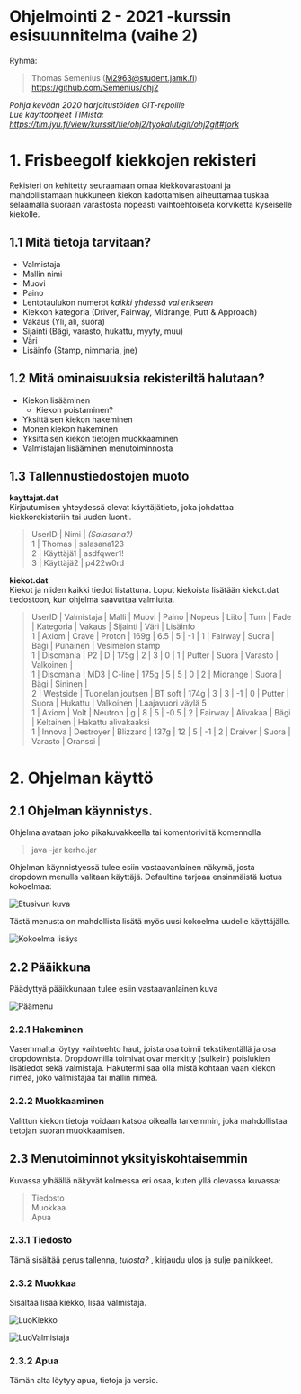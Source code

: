 # Ohjelmointi 2 - 2021 -kurssin esisuunnitelma (vaihe 2)

Ryhmä:
> Thomas Semenius (M2963@student.jamk.fi)  
> https://github.com/Semenius/ohj2

*Pohja kevään 2020 harjoitustöiden GIT-repoille*  
*Lue käyttöohjeet TIMistä: <https://tim.jyu.fi/view/kurssit/tie/ohj2/tyokalut/git/ohj2git#fork>*

# 1. Frisbeegolf kiekkojen rekisteri

Rekisteri on kehitetty seuraamaan omaa kiekkovarastoani ja mahdollistamaan hukkuneen kiekon kadottamisen aiheuttamaa tuskaa selaamalla suoraan varastosta nopeasti vaihtoehtoiseta korviketta kyseiselle kiekolle.

## 1.1 Mitä tietoja tarvitaan?

- Valmistaja
- Mallin nimi
- Muovi
- Paino
- Lentotaulukon numerot *kaikki yhdessä vai erikseen*  
- Kiekkon kategoria (Driver, Fairway, Midrange, Putt & Approach)
- Vakaus (Yli, ali, suora)
- Sijainti (Bägi, varasto, hukattu, myyty, muu)
- Väri
- Lisäinfo (Stamp, nimmaria, jne)


## 1.2 Mitä ominaisuuksia rekisteriltä halutaan?

- Kiekon lisääminen
  - Kiekon poistaminen?
- Yksittäisen kiekon hakeminen
- Monen kiekon hakeminen
- Yksittäisen kiekon tietojen muokkaaminen
- Valmistajan lisääminen menutoiminnosta 

## 1.3 Tallennustiedostojen muoto

**kayttajat.dat**  
Kirjautumisen yhteydessä olevat käyttäjätieto, joka johdattaa kiekkorekisteriin tai uuden luonti.

> UserID  | Nimi      | *(Salasana?)*  
> 1       | Thomas    | salasana123  
> 2       | Käyttäjä1 | asdfqwer1!  
> 3       | Käyttäjä2 | p422w0rd  

**kiekot.dat**  
Kiekot ja niiden kaikki tiedot listattuna. Loput kiekoista lisätään kiekot.dat tiedostoon, kun ohjelma saavuttaa valmiutta.

> UserID  | Valmistaja | Malli | Muovi  | Paino | Nopeus | Liito | Turn | Fade | Kategoria | Vakaus  | Sijainti  | Väri      | Lisäinfo  
> 1       | Axiom      | Crave | Proton | 169g  | 6.5    | 5     | -1   | 1    | Fairway   | Suora   | Bägi      | Punainen  | Vesimelon stamp  
> 1       | Discmania  | P2    | D      | 175g  | 2      | 3     | 0    | 1    | Putter    | Suora   | Varasto   | Valkoinen |  
> 1       | Discmania  | MD3   | C-line      | 175g  | 5      | 5     | 0    | 2    | Midrange    | Suora   | Bägi   | Sininen |  
> 2       | Westside  | Tuonelan joutsen | BT soft      | 174g  | 3      | 3     | -1    | 0    | Putter    | Suora   | Hukattu   | Valkoinen | Laajavuori väylä 5  
> 1       | Axiom  | Volt    | Neutron      | g  | 8      | 5     | -0.5    | 2    | Fairway    | Alivakaa   | Bägi   | Keltainen | Hakattu alivakaaksi  
> 1        | Innova  | Destroyer    | Blizzard      | 137g  | 12      | 5     | -1    | 2    | Draiver    | Suora   | Varasto   | Oranssi |   



# 2. Ohjelman käyttö

## 2.1 Ohjelman käynnistys.


Ohjelma avataan joko pikakuvakkeella tai komentoriviltä komennolla
> java -jar kerho.jar

Ohjelman käynnistyessä tulee esiin vastaavanlainen näkymä, josta dropdown menulla valitaan käyttäjä. Defaultina tarjoaa ensinmäistä luotua kokoelmaa:

![Etusivun kuva](HT2/kuvat/loginMenu.png)

Tästä menusta on mahdollista lisätä myös uusi kokoelma uudelle käyttäjälle.

![Kokoelma lisäys](HT2/kuvat/luoUser.png)

## 2.2 Pääikkuna

Päädyttyä pääikkunaan tulee esiin vastaavanlainen kuva

![Päämenu](HT2/kuvat/mainMenu.png)

### 2.2.1 Hakeminen

Vasemmalta löytyy vaihtoehto haut, joista osa toimii tekstikentällä ja osa dropdownista. Dropdownilla toimivat ovar merkitty (sulkein) poislukien lisätiedot sekä valmistaja. Hakutermi saa olla mistä kohtaan vaan kiekon nimeä, joko valmistajaa tai mallin nimeä.

### 2.2.2 Muokkaaminen

Valittun kiekon tietoja voidaan katsoa oikealla tarkemmin, joka mahdollistaa tietojan suoran muokkaamisen. <!-- Onko tallentaminen mahdollista tehdä automaattiseksi?-->

## 2.3 Menutoiminnot yksityiskohtaisemmin

Kuvassa ylhäällä näkyvät kolmessa eri osaa, kuten yllä olevassa kuvassa:

> Tiedosto  
> Muokkaa  
> Apua

### 2.3.1 Tiedosto

Tämä sisältää perus tallenna, *tulosta?* , kirjaudu ulos ja sulje painikkeet.

### 2.3.2 Muokkaa

Sisältää lisää kiekko, lisää valmistaja.

![LuoKiekko](HT2/kuvat/luoKiekko.png)

![LuoValmistaja](HT2/kuvat/luoValmistaja.png)

### 2.3.2 Apua

Tämän alta löytyy apua, tietoja ja versio.

